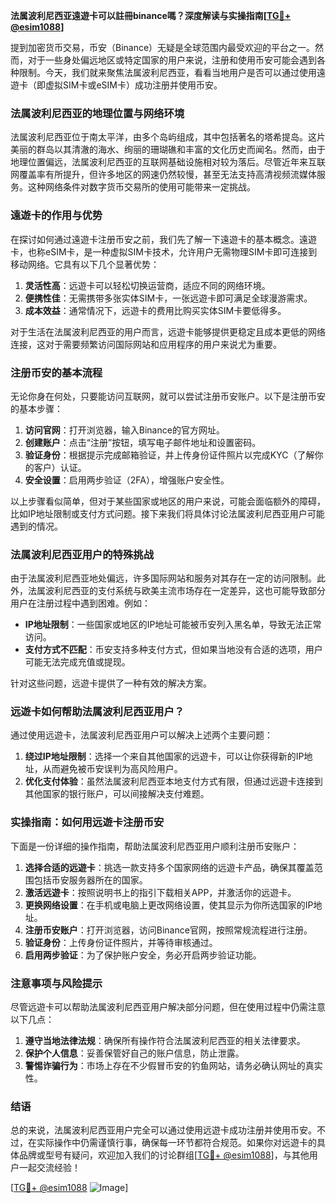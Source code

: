 **法属波利尼西亚遠遊卡可以註冊binance嗎？深度解读与实操指南[[TG💪+ @esim1088](https://t.me/s/esim1088)]**

提到加密货币交易，币安（Binance）无疑是全球范围内最受欢迎的平台之一。然而，对于一些身处偏远地区或特定国家的用户来说，注册和使用币安可能会遇到各种限制。今天，我们就来聚焦法属波利尼西亚，看看当地用户是否可以通过使用遠遊卡（即虚拟SIM卡或eSIM卡）成功注册并使用币安。

### 法属波利尼西亚的地理位置与网络环境

法属波利尼西亚位于南太平洋，由多个岛屿组成，其中包括著名的塔希提岛。这片美丽的群岛以其清澈的海水、绚丽的珊瑚礁和丰富的文化历史而闻名。然而，由于地理位置偏远，法属波利尼西亚的互联网基础设施相对较为落后。尽管近年来互联网覆盖率有所提升，但许多地区的网速仍然较慢，甚至无法支持高清视频流媒体服务。这种网络条件对数字货币交易所的使用可能带来一定挑战。

### 遠遊卡的作用与优势

在探讨如何通过遠遊卡注册币安之前，我们先了解一下遠遊卡的基本概念。遠遊卡，也称eSIM卡，是一种虚拟SIM卡技术，允许用户无需物理SIM卡即可连接到移动网络。它具有以下几个显著优势：

1. **灵活性高**：远遊卡可以轻松切换运营商，适应不同的网络环境。
2. **便携性佳**：无需携带多张实体SIM卡，一张远遊卡即可满足全球漫游需求。
3. **成本效益**：通常情况下，远遊卡的费用比购买实体SIM卡要低得多。

对于生活在法属波利尼西亚的用户而言，远遊卡能够提供更稳定且成本更低的网络连接，这对于需要频繁访问国际网站和应用程序的用户来说尤为重要。

### 注册币安的基本流程

无论你身在何处，只要能访问互联网，就可以尝试注册币安账户。以下是注册币安的基本步骤：

1. **访问官网**：打开浏览器，输入Binance的官方网址。
2. **创建账户**：点击“注册”按钮，填写电子邮件地址和设置密码。
3. **验证身份**：根据提示完成邮箱验证，并上传身份证件照片以完成KYC（了解你的客户）认证。
4. **安全设置**：启用两步验证（2FA），增强账户安全性。

以上步骤看似简单，但对于某些国家或地区的用户来说，可能会面临额外的障碍，比如IP地址限制或支付方式问题。接下来我们将具体讨论法属波利尼西亚用户可能遇到的情况。

### 法属波利尼西亚用户的特殊挑战

由于法属波利尼西亚地处偏远，许多国际网站和服务对其存在一定的访问限制。此外，法属波利尼西亚的支付系统与欧美主流市场存在一定差异，这也可能导致部分用户在注册过程中遇到困难。例如：

- **IP地址限制**：一些国家或地区的IP地址可能被币安列入黑名单，导致无法正常访问。
- **支付方式不匹配**：币安支持多种支付方式，但如果当地没有合适的选项，用户可能无法完成充值或提现。

针对这些问题，远遊卡提供了一种有效的解决方案。

### 远遊卡如何帮助法属波利尼西亚用户？

通过使用远遊卡，法属波利尼西亚用户可以解决上述两个主要问题：

1. **绕过IP地址限制**：选择一个来自其他国家的远遊卡，可以让你获得新的IP地址，从而避免被币安误判为高风险用户。
2. **优化支付体验**：虽然法属波利尼西亚本地支付方式有限，但通过远遊卡连接到其他国家的银行账户，可以间接解决支付难题。

### 实操指南：如何用远遊卡注册币安

下面是一份详细的操作指南，帮助法属波利尼西亚用户顺利注册币安账户：

1. **选择合适的远遊卡**：挑选一款支持多个国家网络的远遊卡产品，确保其覆盖范围包括币安服务器所在的国家。
2. **激活远遊卡**：按照说明书上的指引下载相关APP，并激活你的远遊卡。
3. **更换网络设置**：在手机或电脑上更改网络设置，使其显示为你所选国家的IP地址。
4. **注册币安账户**：打开浏览器，访问Binance官网，按照常规流程进行注册。
5. **验证身份**：上传身份证件照片，并等待审核通过。
6. **启用两步验证**：为了保护账户安全，务必开启两步验证功能。

### 注意事项与风险提示

尽管远遊卡可以帮助法属波利尼西亚用户解决部分问题，但在使用过程中仍需注意以下几点：

1. **遵守当地法律法规**：确保所有操作符合法属波利尼西亚的相关法律要求。
2. **保护个人信息**：妥善保管好自己的账户信息，防止泄露。
3. **警惕诈骗行为**：市场上存在不少假冒币安的钓鱼网站，请务必确认网址的真实性。

### 结语

总的来说，法属波利尼西亚用户完全可以通过使用远遊卡成功注册并使用币安。不过，在实际操作中仍需谨慎行事，确保每一环节都符合规范。如果你对远遊卡的具体品牌或型号有疑问，欢迎加入我们的讨论群组[[TG💪+ @esim1088](https://t.me/s/esim1088)]，与其他用户一起交流经验！

[[TG💪+ @esim1088](https://t.me/s/esim1088) ![Image](https://i.postimg.cc/4NQfJmqS/Snipaste-2025-05-13-00-14-12.png)]